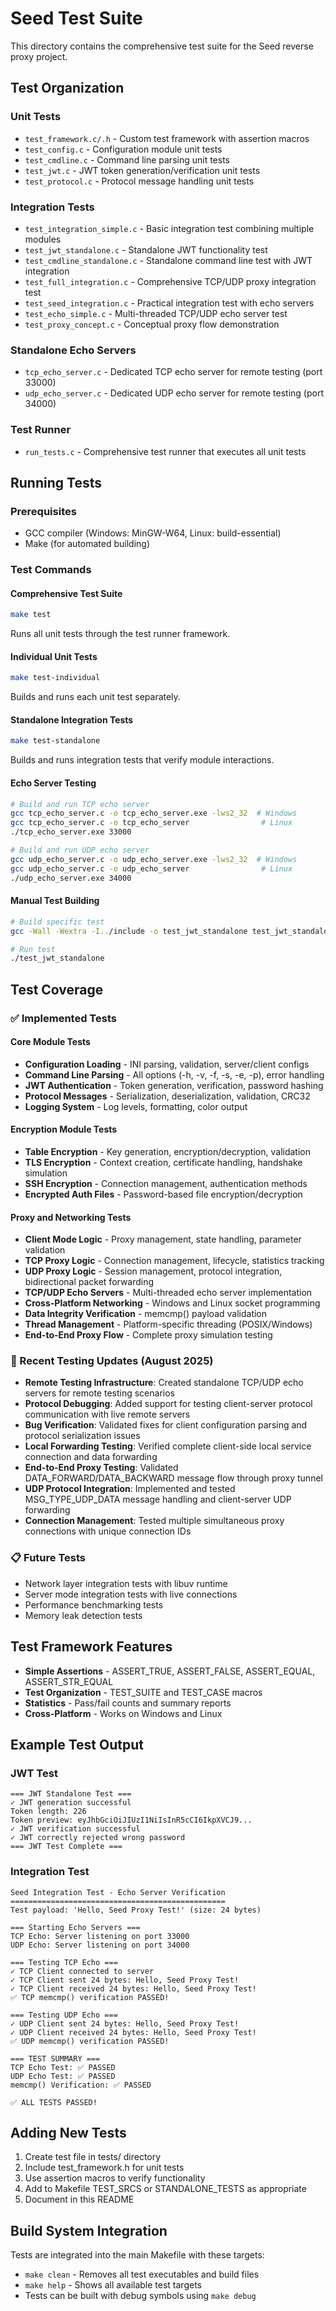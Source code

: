 # Seed Test Suite

This directory contains the comprehensive test suite for the Seed reverse proxy project.

## Test Organization

### Unit Tests
- `test_framework.c/.h` - Custom test framework with assertion macros
- `test_config.c` - Configuration module unit tests
- `test_cmdline.c` - Command line parsing unit tests  
- `test_jwt.c` - JWT token generation/verification unit tests
- `test_protocol.c` - Protocol message handling unit tests

### Integration Tests
- `test_integration_simple.c` - Basic integration test combining multiple modules
- `test_jwt_standalone.c` - Standalone JWT functionality test
- `test_cmdline_standalone.c` - Standalone command line test with JWT integration
- `test_full_integration.c` - Comprehensive TCP/UDP proxy integration test
- `test_seed_integration.c` - Practical integration test with echo servers
- `test_echo_simple.c` - Multi-threaded TCP/UDP echo server test
- `test_proxy_concept.c` - Conceptual proxy flow demonstration

### Standalone Echo Servers
- `tcp_echo_server.c` - Dedicated TCP echo server for remote testing (port 33000)
- `udp_echo_server.c` - Dedicated UDP echo server for remote testing (port 34000)

### Test Runner
- `run_tests.c` - Comprehensive test runner that executes all unit tests

## Running Tests

### Prerequisites
- GCC compiler (Windows: MinGW-W64, Linux: build-essential)
- Make (for automated building)

### Test Commands

#### Comprehensive Test Suite
```bash
make test
```
Runs all unit tests through the test runner framework.

#### Individual Unit Tests  
```bash
make test-individual
```
Builds and runs each unit test separately.

#### Standalone Integration Tests
```bash
make test-standalone
```
Builds and runs integration tests that verify module interactions.

#### Echo Server Testing
```bash
# Build and run TCP echo server
gcc tcp_echo_server.c -o tcp_echo_server.exe -lws2_32  # Windows
gcc tcp_echo_server.c -o tcp_echo_server                # Linux
./tcp_echo_server.exe 33000

# Build and run UDP echo server  
gcc udp_echo_server.c -o udp_echo_server.exe -lws2_32  # Windows
gcc udp_echo_server.c -o udp_echo_server                # Linux
./udp_echo_server.exe 34000
```

#### Manual Test Building
```bash
# Build specific test
gcc -Wall -Wextra -I../include -o test_jwt_standalone test_jwt_standalone.c ../src/log.c ../src/jwt.c

# Run test
./test_jwt_standalone
```

## Test Coverage

### ✅ Implemented Tests

#### Core Module Tests
- **Configuration Loading** - INI parsing, validation, server/client configs
- **Command Line Parsing** - All options (-h, -v, -f, -s, -e, -p), error handling
- **JWT Authentication** - Token generation, verification, password hashing
- **Protocol Messages** - Serialization, deserialization, validation, CRC32
- **Logging System** - Log levels, formatting, color output

#### Encryption Module Tests
- **Table Encryption** - Key generation, encryption/decryption, validation
- **TLS Encryption** - Context creation, certificate handling, handshake simulation
- **SSH Encryption** - Connection management, authentication methods
- **Encrypted Auth Files** - Password-based file encryption/decryption

#### Proxy and Networking Tests  
- **Client Mode Logic** - Proxy management, state handling, parameter validation
- **TCP Proxy Logic** - Connection management, lifecycle, statistics tracking
- **UDP Proxy Logic** - Session management, protocol integration, bidirectional packet forwarding
- **TCP/UDP Echo Servers** - Multi-threaded echo server implementation
- **Cross-Platform Networking** - Windows and Linux socket programming
- **Data Integrity Verification** - memcmp() payload validation
- **Thread Management** - Platform-specific threading (POSIX/Windows)
- **End-to-End Proxy Flow** - Complete proxy simulation testing

### 🔧 Recent Testing Updates (August 2025)
- **Remote Testing Infrastructure**: Created standalone TCP/UDP echo servers for remote testing scenarios
- **Protocol Debugging**: Added support for testing client-server protocol communication with live remote servers
- **Bug Verification**: Validated fixes for client configuration parsing and protocol serialization issues
- **Local Forwarding Testing**: Verified complete client-side local service connection and data forwarding
- **End-to-End Proxy Testing**: Validated DATA_FORWARD/DATA_BACKWARD message flow through proxy tunnel
- **UDP Protocol Integration**: Implemented and tested MSG_TYPE_UDP_DATA message handling and client-server UDP forwarding
- **Connection Management**: Tested multiple simultaneous proxy connections with unique connection IDs

### 📋 Future Tests
- Network layer integration tests with libuv runtime
- Server mode integration tests with live connections  
- Performance benchmarking tests
- Memory leak detection tests

## Test Framework Features

- **Simple Assertions** - ASSERT_TRUE, ASSERT_FALSE, ASSERT_EQUAL, ASSERT_STR_EQUAL
- **Test Organization** - TEST_SUITE and TEST_CASE macros
- **Statistics** - Pass/fail counts and summary reports
- **Cross-Platform** - Works on Windows and Linux

## Example Test Output

### JWT Test
```
=== JWT Standalone Test ===
✓ JWT generation successful
Token length: 226
Token preview: eyJhbGciOiJIUzI1NiIsInR5cCI6IkpXVCJ9...
✓ JWT verification successful  
✓ JWT correctly rejected wrong password
=== JWT Test Complete ===
```

### Integration Test
```
Seed Integration Test - Echo Server Verification
================================================
Test payload: 'Hello, Seed Proxy Test!' (size: 24 bytes)

=== Starting Echo Servers ===
TCP Echo: Server listening on port 33000
UDP Echo: Server listening on port 34000

=== Testing TCP Echo ===
✓ TCP Client connected to server
✓ TCP Client sent 24 bytes: Hello, Seed Proxy Test!
✓ TCP Client received 24 bytes: Hello, Seed Proxy Test!
✅ TCP memcmp() verification PASSED!

=== Testing UDP Echo ===
✓ UDP Client sent 24 bytes: Hello, Seed Proxy Test!
✓ UDP Client received 24 bytes: Hello, Seed Proxy Test!
✅ UDP memcmp() verification PASSED!

=== TEST SUMMARY ===
TCP Echo Test: ✅ PASSED
UDP Echo Test: ✅ PASSED
memcmp() Verification: ✅ PASSED

✅ ALL TESTS PASSED!
```

## Adding New Tests

1. Create test file in tests/ directory
2. Include test_framework.h for unit tests
3. Use assertion macros to verify functionality
4. Add to Makefile TEST_SRCS or STANDALONE_TESTS as appropriate
5. Document in this README

## Build System Integration

Tests are integrated into the main Makefile with these targets:
- `make clean` - Removes all test executables and build files
- `make help` - Shows all available test targets
- Tests can be built with debug symbols using `make debug`